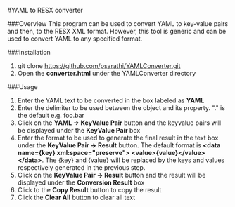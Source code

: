 #YAML to RESX converter

###Overview
This program can be used to convert YAML to key-value pairs and then, to the RESX XML format.
However, this tool is generic and can be used to convert YAML to any specified format.


###Installation
1. git clone https://github.com/psarathi/YAMLConverter.git
2. Open the **converter.html** under the YAMLConverter directory

###Usage
1. Enter the YAML text to be converted in the box labeled as **YAML**
2. Enter the delimiter to be used between the object and its property. "." is the default e.g. foo.bar
3. Click on the **YAML -> KeyValue Pair** button and the keyvalue pairs will be displayed under the **KeyValue Pair** box
4. Enter the format to be used to generate the final result in the text box under the **KeyValue Pair -> Result** button.
The default format is **&lt;data name={key} xml:space="preserve"&gt; &lt;value&gt;{value}&lt;/value&gt;&lt;/data&gt;**. The {key} and {value}
will be replaced by the keys and values respectively generated in the previous step.
5. Click on the **KeyValue Pair -> Result** button and the result will be displayed under the **Conversion Result** box
6. Click to the **Copy Result** button to copy the result
7. Click the **Clear All** button to clear all text
